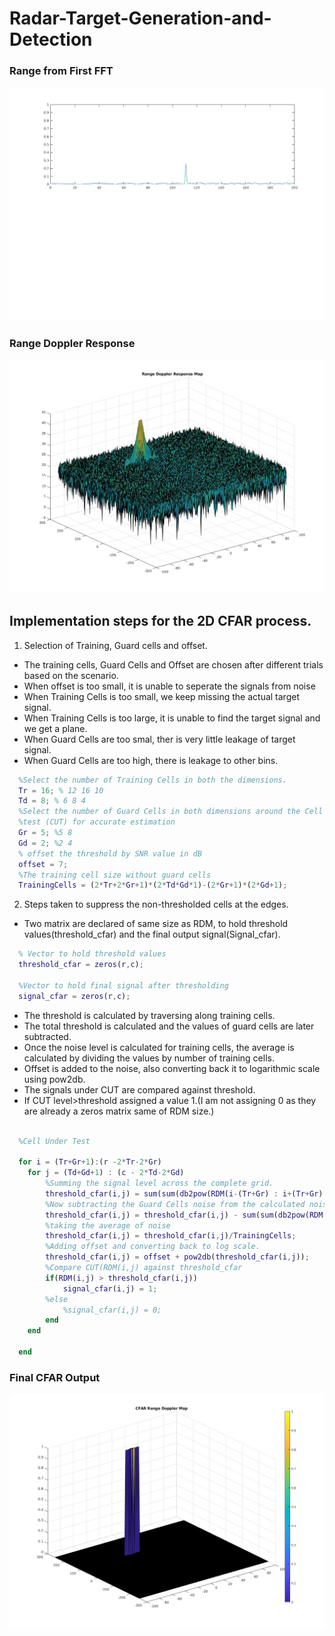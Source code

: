 # Radar-Target-Generation-and-Detection

### Range from First FFT
![Image of Range from First FFT](https://github.com/Balahari-srh/Radar-Target-Generation-and-Detection/blob/main/images/Range%20from%20First%20FFT.jpg)

### Range Doppler Response
![Image of Range Doppler Response Map](https://github.com/Balahari-srh/Radar-Target-Generation-and-Detection/blob/main/images/Range%20Dopple%20Response%20Map.jpg)


## Implementation steps for the 2D CFAR process.

1. Selection of Training, Guard cells and offset.
  - The training cells, Guard Cells and Offset are chosen after different trials based on the scenario.
  - When offset is too small, it is unable to seperate the signals from noise
  - When Training Cells is too small, we keep missing the actual target signal.
  - When Training Cells is too large, it is unable to find the target signal and we get a plane.
  - When Guard Cells are too smal, ther is very little leakage of target signal.
  - When Guard Cells are too high, there is leakage to other bins.
```matlab
  %Select the number of Training Cells in both the dimensions.
  Tr = 16; % 12 16 10
  Td = 8; % 6 8 4
  %Select the number of Guard Cells in both dimensions around the Cell under
  %test (CUT) for accurate estimation
  Gr = 5; %5 8
  Gd = 2; %2 4
  % offset the threshold by SNR value in dB
  offset = 7;
  %The training cell size without guard cells
  TrainingCells = (2*Tr+2*Gr+1)*(2*Td*Gd*1)-(2*Gr+1)*(2*Gd+1);

```

2. Steps taken to suppress the non-thresholded cells at the edges.
  - Two matrix are declared of same size as RDM, to hold threshold values(threshold_cfar) and the final output signal(Signal_cfar).
  ```matlab
    % Vector to hold threshold values
    threshold_cfar = zeros(r,c);

    %Vector to hold final signal after thresholding
    signal_cfar = zeros(r,c);
```
  - The threshold is calculated by traversing along training cells.
  - The total threshold is calculated and the values of guard cells are later subtracted.
  - Once the noise level is calculated for training cells, the average is calculated by dividing the values by number of training cells.
  - Offset is added to the noise, also converting back it to logarithmic scale using pow2db.
  - The signals under CUT are compared against threshold.
  - If CUT level>threshold assigned a value 1.(I am not assigning 0 as they are already a zeros matrix same of RDM size.)
```matlab

  %Cell Under Test

  for i = (Tr+Gr+1):(r -2*Tr-2*Gr)
    for j = (Td+Gd+1) : (c - 2*Td-2*Gd)
        %Summing the signal level across the complete grid.
        threshold_cfar(i,j) = sum(sum(db2pow(RDM(i-(Tr+Gr) : i+(Tr+Gr),j-(Td+Gd) : j+(Td+Gd)))));           
        %Now subtracting the Guard Cells noise from the calculated noise sum of whole grid.
        threshold_cfar(i,j) = threshold_cfar(i,j) - sum(sum(db2pow(RDM((i-Gr):(i+Gr),(j-Gd):(j+Gd)))));
        %taking the average of noise
        threshold_cfar(i,j) = threshold_cfar(i,j)/TrainingCells;
        %Adding offset and converting back to log scale.
        threshold_cfar(i,j) = offset + pow2db(threshold_cfar(i,j));
        %Compare CUT(RDM(i,j) against threshold_cfar
        if(RDM(i,j) > threshold_cfar(i,j))
            signal_cfar(i,j) = 1;
        %else
            %signal_cfar(i,j) = 0;
        end
    end

  end

```
### Final CFAR Output
![Image of CFAR Range Doppler Map](https://github.com/Balahari-srh/Radar-Target-Generation-and-Detection/blob/main/images/CFAR%20Range%20Doppler%20Map.jpg)
